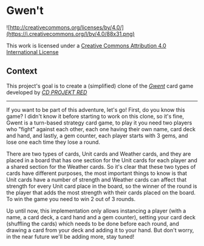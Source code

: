 # Gwen't

![http://creativecommons.org/licenses/by/4.0/](https://i.creativecommons.org/l/by/4.0/88x31.png)

This work is licensed under a
[Creative Commons Attribution 4.0 International License](http://creativecommons.org/licenses/by/4.0/)

Context
-------

This project's goal is to create a (simplified) clone of the
[_Gwent_](https://www.playgwent.com/en) card game developed by [_CD PROJEKT RED_](https://cdprojektred.com/en/)

---

If you want to be part of this adventure, let's go! First, do you know this game? I didn't know it before starting to
work on this clone, so it's fine, Gwent is a turn-based strategy card game, to play it you need two players who "fight"
against each other, each one having their own name, card deck and hand, and lastly, a gem counter, each player starts
with 3 gems, and lose one each time they lose a round.

There are two types of cards, Unit cards and Weather cards, and they are placed in a board that has one section for 
the Unit cards for each player and a shared section for the Weather cards. So it's clear that these two types of cards 
have different purposes, the most important things to know is that Unit cards have a number of strength and Weather
cards can affect that strength for every Unit card place in the board, so the winner of the round is the player that 
adds the most strength with their cards placed on the board. To win the game you need to win 2 out of 3 rounds.

Up until now, this implementation only allows instancing a player (with a name, a card deck, a card hand and a gem 
counter), setting your card deck (shuffling the cards) which needs to be done before each round, and drawing a card 
from your deck and adding it to your hand. But don't worry, in the near future we'll be adding more, stay tuned! 